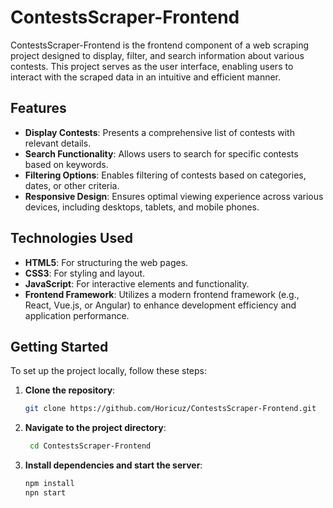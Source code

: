 # ContestsScraper-Frontend

ContestsScraper-Frontend is the frontend component of a web scraping project designed to display, filter, and search information about various contests. This project serves as the user interface, enabling users to interact with the scraped data in an intuitive and efficient manner.

## Features

- **Display Contests**: Presents a comprehensive list of contests with relevant details.
- **Search Functionality**: Allows users to search for specific contests based on keywords.
- **Filtering Options**: Enables filtering of contests based on categories, dates, or other criteria.
- **Responsive Design**: Ensures optimal viewing experience across various devices, including desktops, tablets, and mobile phones.

## Technologies Used

- **HTML5**: For structuring the web pages.
- **CSS3**: For styling and layout.
- **JavaScript**: For interactive elements and functionality.
- **Frontend Framework**: Utilizes a modern frontend framework (e.g., React, Vue.js, or Angular) to enhance development efficiency and application performance.

## Getting Started

To set up the project locally, follow these steps:

1. **Clone the repository**:

   ```bash
   git clone https://github.com/Horicuz/ContestsScraper-Frontend.git
   ```
2. **Navigate to the project directory**:
   
   ```bash
    cd ContestsScraper-Frontend
    ```
3. **Install dependencies and start the server**:
   
    ```bash
    npm install
    npn start
    ```
